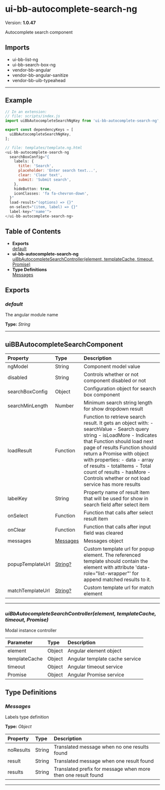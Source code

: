 # ui-bb-autocomplete-search-ng


Version: **1.0.47**

Autocomplete search component

## Imports

* ui-bb-list-ng
* ui-bb-search-box-ng
* vendor-bb-angular
* vendor-bb-angular-sanitize
* vendor-bb-uib-typeahead

---

## Example

```javascript
// In an extension:
// file: scripts/index.js
import uiBbAutocompleteSearchNgKey from 'ui-bb-autocomplete-search-ng';

export const dependencyKeys = [
  uiBbAutocompleteSearchNgKey,
];

// file: templates/template.ng.html
<ui-bb-autocomplete-search-ng
  searchBoxConfig="{
    labels: {
      title: 'Search',
      placeholder: 'Enter search text...',
      clear: 'Clear text',
      submit: 'Submit search',
    },
    hideButton: true,
    iconClasses: 'fa fa-chevron-down',
  }"
  load-result="(options) => {}"
  on-select="(item, label) => {}"
  label-key="'name'">
</ui-bb-autocomplete-search-ng>
```

## Table of Contents
- **Exports**<br/>    <a href="#default">default</a><br/>
- **ui-bb-autocomplete-search-ng**<br/>    <a href="#ui-bb-autocomplete-search-nguiBbAutocompleteSearchController">uiBbAutocompleteSearchController(element, templateCache, timeout, Promise)</a><br/>
- **Type Definitions**<br/>    <a href="#Messages">Messages</a><br/>

## Exports

### <a name="default"></a>*default*

The angular module name

**Type:** *String*


---

## uiBBAutocompleteSearchComponent


| Property | Type | Description |
| :-- | :-- | :-- |
| ngModel | String | Component model value |
| disabled | String | Controls whether or not component disabled or not |
| searchBoxConfig | Object | Configuration object for search box component |
| searchMinLength | Number | Minimum search string length for show dropdown result |
| loadResult | Function | Function to retrieve search result. It gets an object with: - searchValue - Search query string - isLoadMore - Indicates that Function should load next page of results Function should return a Promise with object with properties: - data - array of results - totalItems - Total count of results - hasMore - Controls whether or not load service has more results |
| labelKey | String | Property name of result item that will be used for show in search field after select item |
| onSelect | Function | Function that calls after select result item |
| onClear | Function | Function that calls after input field was cleared |
| messages | [Messages](#Messages) | Messages object |
| popupTemplateUrl | [String?](#String?) | Custom template url for popup element. The referenced template should contain the element with attribute 'data-role="list-wrapper"' for append matched results to it. |
| matchTemplateUrl | [String?](#String?) | Custom template url for match element |

---

### <a name="ui-bb-autocomplete-search-nguiBbAutocompleteSearchController"></a>*uiBbAutocompleteSearchController(element, templateCache, timeout, Promise)*

Modal instance controller

| Parameter | Type | Description |
| :-- | :-- | :-- |
| element | Object | Angular element object |
| templateCache | Object | Angular template cache service |
| timeout | Object | Angular timeout service |
| Promise | Object | Angular Promise service |

## Type Definitions


### <a name="Messages"></a>*Messages*

Labels type definition

**Type:** *Object*


| Property | Type | Description |
| :-- | :-- | :-- |
| noResults | String | Translated message when no one results found |
| result | String | Translated message when one result found |
| results | String | Translated prefix for message when more then one result found |

---
